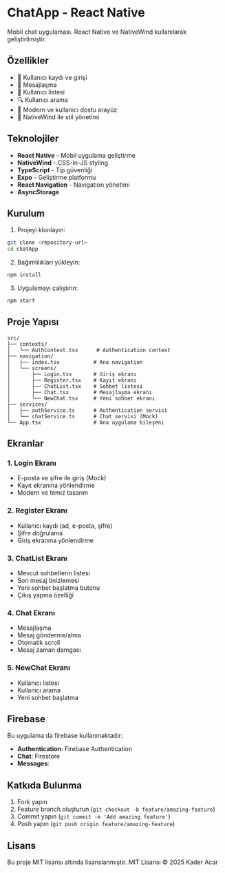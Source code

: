 # ChatApp - React Native

Mobil chat uygulaması. React Native ve NativeWind kullanılarak geliştirilmiştir.

## Özellikler

- 🔐 Kullanıcı kaydı ve girişi 
- 💬 Mesajlaşma 
- 👥 Kullanıcı listesi
- 🔍 Kullanıcı arama
- 📱 Modern ve kullanıcı dostu arayüz
- 🌙 NativeWind ile stil yönetimi

## Teknolojiler

- **React Native** - Mobil uygulama geliştirme
- **NativeWind** - CSS-in-JS styling
- **TypeScript** - Tip güvenliği
- **Expo** - Geliştirme platformu
- **React Navigation** - Navigation yönetimi
- **AsyncStorage** 

## Kurulum

1. Projeyi klonlayın:
```bash
git clone <repository-url>
cd chatApp
```

2. Bağımlılıkları yükleyin:
```bash
npm install
```

3. Uygulamayı çalıştırın:
```bash
npm start
```

## Proje Yapısı

```
src/
├── contexts/
│   └── AuthContext.tsx      # Authentication context
├── navigation/
│   ├── index.tsx           # Ana navigation
│   └── screens/
│       ├── Login.tsx       # Giriş ekranı
│       ├── Register.tsx    # Kayıt ekranı
│       ├── ChatList.tsx    # Sohbet listesi
│       ├── Chat.tsx        # Mesajlaşma ekranı
│       └── NewChat.tsx     # Yeni sohbet ekranı
├── services/
│   ├── authService.ts      # Authentication servisi 
│   └── chatService.ts      # Chat servisi (Mock)
└── App.tsx                 # Ana uygulama bileşeni
```

## Ekranlar

### 1. Login Ekranı
- E-posta ve şifre ile giriş (Mock)
- Kayıt ekranına yönlendirme
- Modern ve temiz tasarım

### 2. Register Ekranı
- Kullanıcı kaydı (ad, e-posta, şifre) 
- Şifre doğrulama
- Giriş ekranına yönlendirme

### 3. ChatList Ekranı
- Mevcut sohbetlerin listesi 
- Son mesaj önizlemesi
- Yeni sohbet başlatma butonu
- Çıkış yapma özelliği

### 4. Chat Ekranı
- Mesajlaşma 
- Mesaj gönderme/alma
- Otomatik scroll
- Mesaj zaman damgası

### 5. NewChat Ekranı
- Kullanıcı listesi 
- Kullanıcı arama
- Yeni sohbet başlatma

## Firebase

Bu uygulama da firebase kullanmaktadır:

- **Authentication**: Firebase Authentication 
- **Chat**: Firestore 
- **Messages**: 


## Katkıda Bulunma

1. Fork yapın
2. Feature branch oluşturun (`git checkout -b feature/amazing-feature`)
3. Commit yapın (`git commit -m 'Add amazing feature'`)
4. Push yapın (`git push origin feature/amazing-feature`)


## Lisans

Bu proje MIT lisansı altında lisanslanmıştır. MIT Lisansı © 2025 Kader Acar
